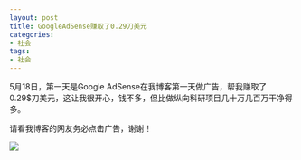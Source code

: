 ```yaml
---
layout: post
title: GoogleAdSense赚取了0.29刀美元
categories:
- 社会
tags:
- 社会
---
```


5月18日，第一天是Google AdSense在我博客第一天做广告，帮我赚取了0.29$刀美元，这让我很开心，钱不多，但比做纵向科研项目几十万几百万干净得多。

请看我博客的网友务必点击广告，谢谢！

![](http://blog.hwdong.com/images/other_imgs/0.29.png)
